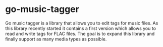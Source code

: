 # go-music-tagger

Go music tagger is a library that allows you to edit tags for music files.
As this library recently started it contains a first version which allows you to read and write tags for FLAC files.
The goal is to expand this library and finally support as many media types as possible.